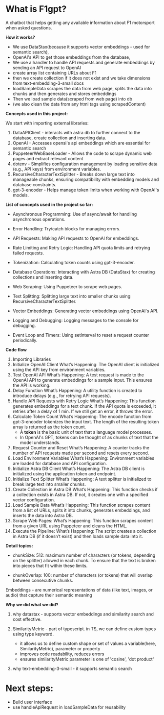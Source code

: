 # What is F1gpt?

A chatbot that helps getting any available information about F1 motorsport when asked questions.

**How it works?**

- We use DataStax(because it supports vector embeddings - used for semantic search),
- OpenAI's API to get those embeddings from the database,
- We use a handler to handle API requests and generate embeddings by sending an API request to OpenAI
- create array list containing URLs about F1
- then we create collection if it does not exist and we take dimensions from text-embedding-3-small docs
- loadSampleData scrapes the data from web page, splits the data into chunks and then generates and stores embeddings
- Then we load sample data(scraped from web page) into db
- (we also clean the data from any html tags using scrapedContent)

**Concepts used in this project:**

We start with importing external libraries:

1. DataAPIClient - interacts with astra db to further connect to the database, create collection and inserting data.
2. OpenAI - Accesses opensi's api embeddings which are essential for semantic search
3. PuppeteerWebBaseLoader - Allows the code to scrape dynamic web pages and extract relevant content
4. dotenv - Simplifies configuration management by loading sensitive data (e.g., API keys) from environment variables.
5. RecursiveCharacterTextSplitter - Breaks down large text into manageable chunks, ensuring compatibility with embedding models and database constraints.
6. gpt-3-encoder - Helps manage token limits when working with OpenAI's models.

**List of concepts used in the project so far:**

- Asynchronous Programming:
  Use of async/await for handling asynchronous operations.

- Error Handling:
  Try/catch blocks for managing errors.

- API Requests:
  Making API requests to OpenAI for embeddings.

- Rate Limiting and Retry Logic:
  Handling API quota limits and retrying failed requests.

- Tokenization:
  Calculating token counts using gpt-3-encoder.

- Database Operations:
  Interacting with Astra DB (DataStax) for creating collections and inserting data.

- Web Scraping:
  Using Puppeteer to scrape web pages.

- Text Splitting:
  Splitting large text into smaller chunks using RecursiveCharacterTextSplitter.

- Vector Embeddings:
  Generating vector embeddings using OpenAI's API.

- Logging and Debugging:
  Logging messages to the console for debugging.

- Event Loop and Timers:
  Using setInterval to reset a request counter periodically.

**Code flow**

1. Importing Libraries
2. Initialize OpenAI Client
   What’s Happening: The OpenAI client is initialized using the API key from environment variables.
3. Test OpenAI API
   What’s Happening: A test request is made to the OpenAI API to generate embeddings for a sample input. This ensures the API is working.
4. Delay Function
   What’s Happening: A utility function is created to introduce delays (e.g., for retrying API requests).
5. Handle API Requests with Retry Logic
   What’s Happening: This function generates embeddings for a text chunk. If the API quota is exceeded, it retries after a delay of 1 min. If we still get an error, it throws the error.
6. Calculate Token Count
   What’s Happening:
   The encode function from gpt-3-encoder tokenizes the input text.
   The length of the resulting token array is returned as the token count.
   - A **token** is the basic unit of text that a language model processes.
   - In OpenAI's GPT, tokens can be thought of as chunks of text that the model understands.
7. Request Counter and Reset
   What’s Happening: A counter tracks the number of API requests made per second and resets every second.
8. Load Environment Variables
   What’s Happening: Environment variables are loaded for database and API configuration.
9. Initialize Astra DB Client
   What’s Happening: The Astra DB client is initialized using the application token and endpoint.
10. Initialize Text Splitter
    What’s Happening: A text splitter is initialized to break large text into smaller chunks.
11. Create Collection in Astra DB
    What’s Happening: This function checks if a collection exists in Astra DB. If not, it creates one with a specified vector configuration.
12. Load Sample Data
    What’s Happening: This function scrapes content from a list of URLs, splits it into chunks, generates embeddings, and inserts the data into Astra DB.
13. Scrape Web Pages:
    What’s Happening: This function scrapes content from a given URL using Puppeteer and cleans the HTML.
14. Execute the Pipeline:
    What’s Happening: The script creates a collection in Astra DB (if it doesn’t exist) and then loads sample data into it.

**Detail topics:**

- chunkSize: 512: maximum number of characters (or tokens, depending on the splitter) allowed in each chunk.
  To ensure that the text is broken into pieces that fit within these limits.

- chunkOverlap: 100: number of characters (or tokens) that will overlap between consecutive chunks.

Embeddings - are numerical representations of data (like text, images, or audio) that capture their semantic meaning

**Why we did what we did?**

1. why datastax - supports vector embeddings and similarity search and cost effective.

2. SimilarityMetric - part of typescript.
   in TS, we can define custom types using type keyword.

   - it allows us to define custom shape or set of values a variable(here, SimilarityMetric), parameter or property
   - improves code readability, reduces errors
   - ensures similarityMetric parameter is one of 'cosine', 'dot product'

3. why text-embedding-3-small - it supports semantic search

# Next steps:

- Build user interface
- use handleApiRequest in loadSampleData for reusability
